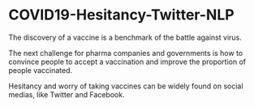 # COVID19-Hesitancy-Twitter-NLP

The discovery of a vaccine is a benchmark of the battle against virus.

The next challenge for pharma companies and governments is how to convince people to accept a vaccination and  improve the proportion of people vaccinated. 

Hesitancy and worry of taking vaccines can be widely found on social medias, like Twitter and Facebook.
